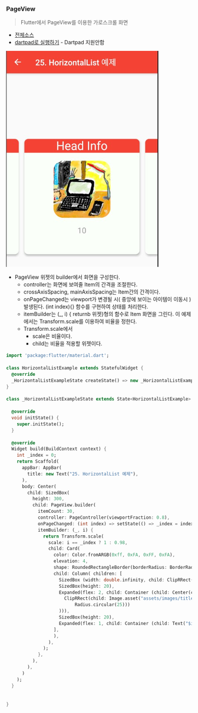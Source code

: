 ### PageView
> Flutter에서 PageView를 이용한 가로스크롤 화면

- [전체소스](../../lib/advance/HorizontalListExample.dart)
- [dartpad로 실행하기](#) - Dartpad 지원안함

![](../images/HorizontalListExample.jpg)

- PageView 위젯의 builder에서 화면을 구성한다.
  - controller는 화면에 보여줄 Item의 간격을 조절한다.
  - crossAxisSpacing, mainAxisSpacing는 Item간의 간격이다.
  - onPageChanged는 viewport가 변경될 시( 중앙에 보이는 아이템이 이동시 ) 발생된다. (int index){} 함수를 구현하여 상태를 처리한다.
  - itemBuilder는 (_, i) { returnb 위젯}형의 함수로 Item 화면을 그린다. 이 예제에서는 Transform.scale를 이용하여 비율을 정한다.
  - Transform.scale에서
    - scale은 비율이다.
    - child는 비율을 적용할 위젯이다.


~~~ dart
import 'package:flutter/material.dart';

class HorizontalListExample extends StatefulWidget {
  @override
  _HorizontalListExampleState createState() => new _HorizontalListExampleState();
}

class _HorizontalListExampleState extends State<HorizontalListExample> {

  @override
  void initState() {
    super.initState();
  }

  @override
  Widget build(BuildContext context) {
    int _index = 0;
    return Scaffold(
      appBar: AppBar(
        title: new Text("25. HorizontalList 예제"),
      ),
      body: Center(
        child: SizedBox(
          height: 300,
          child: PageView.builder(
            itemCount: 30,
            controller: PageController(viewportFraction: 0.8),
            onPageChanged: (int index) => setState(() => _index = index),
            itemBuilder: (_, i) {
              return Transform.scale(
                scale: i == _index ? 1 : 0.98,
                child: Card(
                  color: Color.fromARGB(0xff, 0xFA, 0xFF, 0xFA),
                  elevation: 4,
                  shape: RoundedRectangleBorder(borderRadius: BorderRadius.circular(10)),
                  child: Column( children: [
                    SizedBox (width: double.infinity, child: ClipRRect(borderRadius: BorderRadius.vertical(top: Radius.circular(10)), child: Container(color: Colors.red, child: Text("Head Info", textAlign: TextAlign.center, style: TextStyle(color: Colors.white, fontSize: 30),)))),
                    SizedBox(height: 20),
                    Expanded(flex: 2, child: Container (child: Center(child:
                      ClipRRect(child: Image.asset("assets/images/title.jpg"), borderRadius: BorderRadius.all(
                          Radius.circular(25)))
                    ))),
                    SizedBox(height: 20),
                    Expanded(flex: 1, child: Container (child: Text("$i", style: TextStyle(fontSize: 20, color: Colors.grey),))),
                  ],
                  ),
                ),
              );
            },
          ),
        ),
      )
    );
  }


}
~~~

